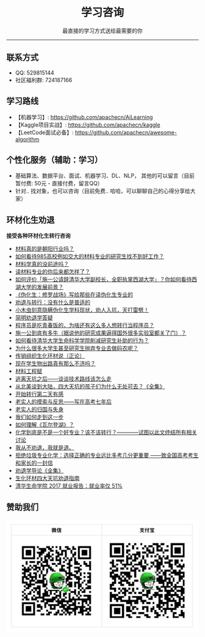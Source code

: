 # <center>学习咨询</center>

<center>最直接的学习方式送给最需要的你</center>

---

## 联系方式

* QQ: 529815144
* 社区福利群: 724187166

## 学习路线

* 【机器学习】: <https://github.com/apachecn/AiLearning>
* 【Kaggle项目实战】: <https://github.com/apachecn/kaggle>
* 【LeetCode面试必备】: <https://github.com/apachecn/awesome-algorithm>

## 个性化服务（辅助：学习）

* 基础算法、数据平台、面试、机器学习、DL、NLP， 其他的可以留言（目前暂付费: 50元 - 直接付费，留言QQ）
* 针对.. 找对象，也可以咨询（目前免费.. 哈哈，可以聊聊自己的心得分享给大家）

## 环材化生劝退

**接受各种环材化生转行咨询**

+   [材料真的是朝阳行业吗？](https://blog.csdn.net/wizardforcel/article/details/86997632)
+   [如何看待985高校例如交大的材料专业的研究生找不到好工作？](https://blog.csdn.net/wizardforcel/article/details/86997466)
+   [材料学真的没前途吗？](https://blog.csdn.net/wizardforcel/article/details/86997303)
+   [读材料专业的你后来都怎样了？](https://blog.csdn.net/wizardforcel/article/details/86997116)
+   [如何评价「施一公请辞清华大学副校长，全职执掌西湖大学」？你如何看待西湖大学的发展前景？](https://blog.csdn.net/wizardforcel/article/details/86996474)
+   [《伪化生：修罗战场》写给那些在读伪化生专业的](https://blog.csdn.net/wizardforcel/article/details/86995899)
+   [劝退与转行：没有什么是普适的](https://blog.csdn.net/wizardforcel/article/details/86777307)
+   [小木虫刻意隐瞒伪化生学科现状，劝人入坑，天打雷劈！](https://blog.csdn.net/wizardforcel/article/details/86749811)
+   [简明劝退学答疑](https://blog.csdn.net/wizardforcel/article/details/86741502)
+   [程序员是吃青春饭的，为啥还有这么多人想转行当程序员？](https://blog.csdn.net/wizardforcel/article/details/86741074)
+   [施一公到底有多牛（据说他的研究成果逼得国外很多实验室都关了门）？](https://blog.csdn.net/wizardforcel/article/details/86741059)
+   [如何看待清华大学生命科学学院削减研究生补助的行为？](https://blog.csdn.net/wizardforcel/article/details/86741020)
+   [为什么很多大学生甚至研究生抛弃专业去做码农呢？](https://blog.csdn.net/wizardforcel/article/details/86740897)
+   [传销组织生化环材说（正论）](https://blog.csdn.net/wizardforcel/article/details/86670104)
+   [现在学生物出路真有那么不济吗？](https://blog.csdn.net/wizardforcel/article/details/85471317)
+   [材料工程赋](https://blog.csdn.net/wizardforcel/article/details/85471136)
+   [逃离天坑之后——谈谈技术路线该怎么走](https://blog.csdn.net/wizardforcel/article/details/85471073)
+   [从北美谈到大陆，四大天坑的孩子们为什么无处可去？《全集》](https://blog.csdn.net/wizardforcel/article/details/85470833)
+   [开始转行第二天有感](https://blog.csdn.net/wizardforcel/article/details/85470737)
+   [老实人的摸索与反思——写在高考七年后](https://blog.csdn.net/wizardforcel/article/details/85470629)
+   [老实人的归国与失身](https://blog.csdn.net/wizardforcel/article/details/85470456)
+   [我们如何走到这一步](https://blog.csdn.net/wizardforcel/article/details/85470169)
+   [如何理解《瓦尔登湖》？](https://blog.csdn.net/wizardforcel/article/details/85469996)
+   [化学到底是不是一个好专业？该不该转行？————试图以此文终结所有相关讨论](https://blog.csdn.net/wizardforcel/article/details/85469877)
+   [我从不劝退，我就是退。](https://blog.csdn.net/wizardforcel/article/details/85469775)
+   [拒绝垃圾专业化学：选择正确的专业远比多考几分更重要 ——致全国高考考生和家长的一封信](https://blog.csdn.net/wizardforcel/article/details/85469651)
+   [劝退学导论《全集》](https://blog.csdn.net/wizardforcel/article/details/85469331)
+   [生化环材四大天坑劝退指南](https://blog.csdn.net/wizardforcel/article/details/85469033)
+   [清华生命学院 2017 就业报告：就业率仅 51%](https://blog.csdn.net/wizardforcel/article/details/82661646)

## 赞助我们

![](/img/about/donate.jpg)
